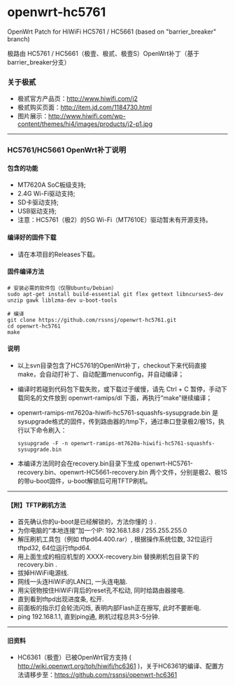 openwrt-hc5761
==============

OpenWrt Patch for HiWiFi HC5761 / HC5661 (based on "barrier_breaker" branch)

极路由 HC5761 / HC5661（极壹、极贰、极壹S）OpenWrt补丁（基于barrier_breaker分支）

### 关于极贰
* 极贰官方产品页：http://www.hiwifi.com/j2
* 极贰购买页面：http://item.jd.com/1184730.html
* 图片展示：http://www.hiwifi.com/wp-content/themes/hi4/images/products/j2-p1.jpg

-------

### HC5761/HC5661 OpenWrt补丁说明

#### 包含的功能
* MT7620A SoC板级支持;
* 2.4G Wi-Fi驱动支持;
* SD卡驱动支持;
* USB驱动支持;
* 注意：HC5761（极2）的5G Wi-Fi（MT7610E）驱动暂未有开源支持。

#### 编译好的固件下载
 * 请在本项目的Releases下载。

#### 固件编译方法

    # 安装必需的软件包（仅限Ubuntu/Debian）
    sudo apt-get install build-essential git flex gettext libncurses5-dev unzip gawk liblzma-dev u-boot-tools
    
    # 编译
    git clone https://github.com/rssnsj/openwrt-hc5761.git
    cd openwrt-hc5761
    make

#### 说明
* 以上svn目录包含了HC5761的OpenWrt补丁，checkout下来代码直接make，会自动打补丁、自动配置menuconfig，并自动编译；
* 编译时若碰到代码包下载失败，或下载过于缓慢，请先 Ctrl + C 暂停，手动下载同名的文件放到 openwrt-ramips/dl 下面，再执行“make”继续编译；
* openwrt-ramips-mt7620a-hiwifi-hc5761-squashfs-sysupgrade.bin 是sysupgrade格式的固件，传到路由器的/tmp下，通过串口登录极2/极1S，执行以下命令刷入：

    `sysupgrade -F -n openwrt-ramips-mt7620a-hiwifi-hc5761-squashfs-sysupgrade.bin`

* 本编译方法同时会在recovery.bin目录下生成 openwrt-HC5761-recovery.bin、openwrt-HC5661-recovery.bin 两个文件，分别是极2、极1S的带u-boot固件，u-boot解锁后可用TFTP刷机。

-------
#### 【附】TFTP刷机方法
* 首先确认你的u-boot是已经解锁的，方法你懂的 :) .
* 为你电脑的“本地连接”加一个IP: 192.168.1.88 / 255.255.255.0 
* 解压刷机工具包（例如 tftpd64.400.rar）, 根据操作系统位数, 32位运行tftpd32, 64位运行tftpd64.
* 用上面生成的相应机型的 XXXX-recovery.bin 替换刷机包目录下的 recovery.bin .
* 拔掉HiWiFi电源线.
* 网线一头连HiWiFi的LAN口, 一头连电脑.
* 用尖锐物按住HiWiFi背后的reset孔不松动, 同时给路由器接电.
* 直到看到tftpd出现进度条, 松开.
* 前面板的指示灯会轮流闪烁, 表明内部Flash正在擦写, 此时不要断电.
* ping 192.168.1.1, 直到ping通, 刷机过程总共3-5分钟.

-------
#### 旧资料
* HC6361（极壹）已被OpenWrt官方支持 ( http://wiki.openwrt.org/toh/hiwifi/hc6361 )，关于HC6361的编译、配置方法请移步至：https://github.com/rssnsj/openwrt-hc6361

